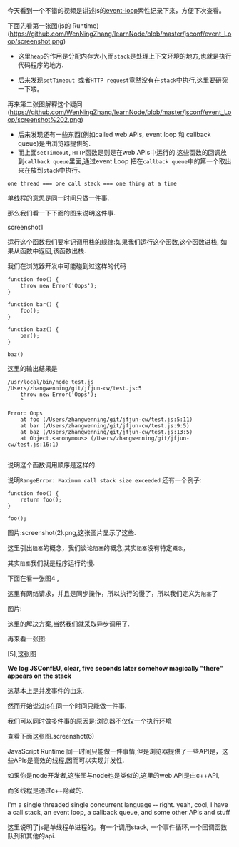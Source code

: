今天看到一个不错的视频是讲述js的[event-loop](https://2014.jsconf.eu/speakers/philip-roberts-what-the-heck-is-the-event-loop-anyway.html)索性记录下来，方便下次查看。
 
 下面先看第一张图(js的 Runtime)(https://github.com/WenNingZhang/learnNode/blob/master/jsconf/event_Loop/screenshot.png)
 
- 这里`heap`的作用是分配内存大小,而`stack`是处理上下文环境的地方,也就是执行代码程序的地方.
 
- 后来发现`setTimeout `或者`HTTP request`竟然没有在`stack`中执行,这里要研究一下喽。
 
 再来第二张图解释这个疑问
 (https://github.com/WenNingZhang/learnNode/blob/master/jsconf/event_Loop/screenshot%202.png)
- 后来发现还有一些东西(例如called web APIs, event loop 和 callback queue)是由浏览器提供的.
- 而上面`setTimeout`, `HTTP`函数是则是在web APIs中运行的.这些函数的回调放到`callback queue`里面,通过event Loop 把在`callback queue`中的第一个取出来在放到`stack`中执行。

`one thread === one call stack === one thing at a time`

单线程的意思是同一时间只做一件事.

那么我们看一下下面的图来说明这件事.

screenshot1

运行这个函数我们要牢记调用栈的规律:如果我们运行这个函数,这个函数进栈,
如果从函数中返回,该函数出栈.

我们在浏览器开发中可能碰到过这样的代码


```
function foo() {
    throw new Error('Oops');
}

function bar() {
    foo();
}

function baz() {
    bar();
}

baz()

```
这里的输出结果是

```
/usr/local/bin/node test.js
/Users/zhangwenning/git/jfjun-cw/test.js:5
    throw new Error('Oops');
    ^

Error: Oops
    at foo (/Users/zhangwenning/git/jfjun-cw/test.js:5:11)
    at bar (/Users/zhangwenning/git/jfjun-cw/test.js:9:5)
    at baz (/Users/zhangwenning/git/jfjun-cw/test.js:13:5)
    at Object.<anonymous> (/Users/zhangwenning/git/jfjun-cw/test.js:16:1)
    
```
说明这个函数调用顺序是这样的.

说明`RangeError: Maximum call stack size exceeded`
还有一个例子:

```
function foo() {
    return foo();
}

foo();
```
图片:screenshot(2).png,这张图片显示了这些.

这里引出`阻塞`的概念，我们谈论`阻塞`的概念,其实`阻塞`没有特定`概念`，

其实`阻塞`我们就是程序运行的慢.

下面在看一张图4 ,

这里有网络请求，并且是同步操作，所以执行的慢了，所以我们定义为`阻塞`了

图片:

这里的解决方案,当然我们就采取异步调用了.

再来看一张图:

[5],这张图

**We log JSConfEU, clear, five seconds later somehow magically "there" appears on the stack**

这基本上是并发事件的由来.

然而开始说过js在同一个时间只能做一件事.

我们可以同时做多件事的原因是:浏览器不仅仅一个执行环境

查看下面这张图.screenshot(6)

JavaScript Runtime 同一时间只能做一件事情,但是浏览器提供了一些API是，这些APIs是高效的线程,因而可以实现并发性.

如果你是node开发者,这张图与node也是类似的,这里的web API是由c++API,

而多线程是通过c++隐藏的.

  
  I'm a single threaded single concurrent language  ‑‑ right. yeah, cool, I have a call stack, an event loop, a callback queue, and some other APIs and stuff
  
  这里说明了js是单线程单进程的。有一个调用stack, 一个事件循环,一个回调函数队列和其他的api.
